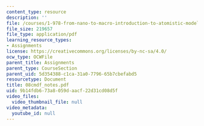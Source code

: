 ```yaml
---
content_type: resource
description: ''
file: /courses/1-978-from-nano-to-macro-introduction-to-atomistic-modeling-techniques-january-iap-2007/9b14fdb673a8059daacf22d31cd08d5f_08cmdf_notes.pdf
file_size: 219657
file_type: application/pdf
learning_resource_types:
- Assignments
license: https://creativecommons.org/licenses/by-nc-sa/4.0/
ocw_type: OCWFile
parent_title: Assignments
parent_type: CourseSection
parent_uid: 5d354388-c1ca-31a0-7796-65b7cbefabd5
resourcetype: Document
title: 08cmdf_notes.pdf
uid: 9b14fdb6-73a8-059d-aacf-22d31cd08d5f
video_files:
  video_thumbnail_file: null
video_metadata:
  youtube_id: null
---
```

